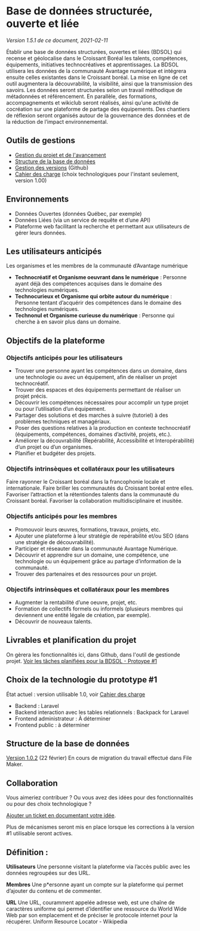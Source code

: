 

# Base de données structurée, ouverte et liée
*Version 1.5.1 de ce document, 2021-02-11*

Établir une base de données structurées, ouvertes et liées (BDSOL) qui recense et géolocalise dans le Croissant Boréal les talents, compétences, équipements, initiatives technocréatives et apprentissages. 
La BDSOL utilisera les données de la communauté Avantage numérique et intégrera ensuite celles existantes dans le Croissant boréal.
La mise en ligne de cet outil augmentera la découvrabilité, la visibilité, ainsi que la transmission des savoirs. Les données seront structurées selon un travail méthodique de métadonnées et référencement. En parallèle, des formations, accompagnements et wikiclub seront réalisés, ainsi qu’une activité de cocréation sur une plateforme de partage des équipements. Des chantiers de réflexion seront organisés autour de la gouvernance des données et de la réduction de l’impact environnemental.



## Outils de gestions

- [Gestion du projet et de l'avancement](https://github.com/Avantage-Numerique/bdsol/projects/1) 
- [Structure de la base de données](https://whimsical.com/bdsol-prototype-1-Q2abPCFJMh5SbTUEdjPAEw) 
- [Gestion des versions](https://github.com/Avantage-Numerique/bdsol) (Github)
- [Cahier des charge](cahier-des-charges.md) (choix technologiques pour l'instant seulement, version 1.00)



## Environnements

- Données Ouvertes (données Québec, par exemple)
- Données Liées (via un service de requête et d’une API)
- Plateforme web facilitant la recherche et permettant aux utilisateurs de gérer leurs données.


## Les utilisateurs anticipés

Les organismes et les membres de la communauté d’Avantage numérique
- **Technocréatif et Organisme oeuvrant dans le numérique** : Personne ayant déjà des compétences acquises dans le domaine des technologies numériques.
- **Technocurieux et Organisme qui orbite autour du numérique** : Personne tentant d’acquérir des compétences dans le domaine des technologies numériques.
- **Technonul et Organisme curieuse du numérique** : Personne qui cherche à en savoir plus dans un domaine.


## Objectifs de la plateforme

### Objectifs anticipés pour les utilisateurs
- Trouver une personne ayant les compétences dans un domaine, dans une technologie ou avec un équipement, afin de réaliser un projet technocréatif.
- Trouver des espaces et des équipements permettant de réaliser un projet précis.
- Découvrir les compétences nécessaires pour accomplir un type projet ou pour l’utilisation d’un équipement.
- Partager des solutions et des marches à suivre (tutoriel) à des problèmes techniques et managériaux.
- Poser des questions relatives à la production en contexte technocréatif (équipements, compétences, domaines d’activité, projets, etc.).
- Améliorer la découvrabilité (Repérabilité, Accessibilité et Interopérabilité) d’un projet ou d’un organismes.
- Planifier et budgéter des projets.

### Objectifs intrinsèques et collatéraux pour les utilisateurs
Faire rayonner le Croissant boréal dans la francophonie locale et internationale.
Faire briller les communautés du Croissant boréal entre elles.
Favoriser l’attraction et la rétentiondes talents dans la communauté du Croissant boréal.
Favoriser la collaboration multidisciplinaire et inusitée.

### Objectifs anticipés pour les membres
- Promouvoir leurs œuvres, formations, travaux, projets, etc.
- Ajouter une plateforme à leur stratégie de repérabilité et/ou SEO (dans une stratégie de découvrabilité).
- Participer et réseauter dans la communauté Avantage Numérique.
- Découvrir et apprendre sur un domaine, une compétence, une technologie ou un équipement grâce au partage d’information de la communauté.
- Trouver des partenaires et des ressources pour un projet.

### Objectifs intrinsèques et collatéraux pour les membres
- Augmenter la rentabilité d’une oeuvre, projet, etc.
- Formation de collectifs formels ou informels (plusieurs membres qui deviennent une entité légale de création, par exemple).
- Découvrir de nouveaux talents.

## Livrables et planification du projet 
On gèrera les fonctionnalités ici, dans Github, dans l'outil de gestionde projet.
[Voir les tâches planifiées pour la BDSOL - Protoype #1](https://github.com/Avantage-Numerique/bdsol/projects/1)

## Choix de la technologie du prototype #1
État actuel : version utilisable 1.0, voir [Cahier des charge](cahier-des-charges.md)
- Backend : Laravel
- Backend interaction avec les tables relationnels : Backpack for Laravel
- Frontend administrateur : À déterminer
- Frontend public : à déterminer

## Structure de la base de données

[Version 1.0.2](https://whimsical.com/bdsol-prototype-1-Q2abPCFJMh5SbTUEdjPAEw) (22 février) 
En cours de migration du travail effectué dans File Maker.

## Collaboration
Vous aimeriez contribuer ? Ou vous avez des idées pour des fonctionnalités ou pour des choix technologique ?

[Ajouter un ticket en documentant votre idée](https://github.com/Avantage-Numerique/bdsol/issues). 

Plus de mécanismes seront mis en place lorsque les corrections à la version #1 utilisable seront actives.


## Définition :
**Utilisateurs**
Une personne visitant la plateforme via l’accès public avec les données regroupées sur des URL.

**Membres**
Une p*ersonne ayant un compte sur la plateforme qui permet d’ajouter du contenu et de commenter.

**URL**
Une URL, couramment appelée adresse web, est une chaîne de caractères uniforme qui permet d’identifier une ressource du World Wide Web par son emplacement et de préciser le protocole internet pour la récupérer. Uniform Resource Locator - Wikipedia

